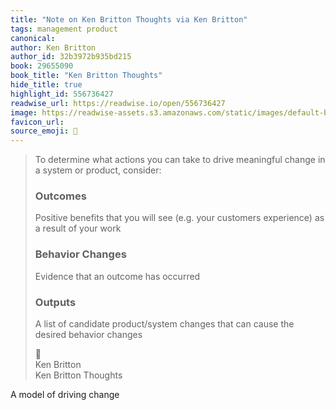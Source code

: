 ```yaml
---
title: "Note on Ken Britton Thoughts via Ken Britton"
tags: management product
canonical: 
author: Ken Britton
author_id: 32b3972b935bd215
book: 29655090
book_title: "Ken Britton Thoughts"
hide_title: true
highlight_id: 556736427
readwise_url: https://readwise.io/open/556736427
image: https://readwise-assets.s3.amazonaws.com/static/images/default-book-icon-0.c6917d331b03.png
favicon_url: 
source_emoji: 📕
---
```


> To determine what actions you can take to drive meaningful change in a system or product, consider:
> 
> ### Outcomes
> Positive benefits that you will see (e.g. your customers experience) as a result of your work
> 
> ### Behavior Changes
> Evidence that an outcome has occurred
> 
> ### Outputs
> A list of candidate product/system changes that can cause the desired behavior changes
> <div class="quoteback-footer"><div class="quoteback-avatar"><span class="mini-emoji"> 📕</span></div><div class="quoteback-metadata"><div class="metadata-inner"><span style="display:none">FROM:</span><div aria-label="Ken Britton" class="quoteback-author"> Ken Britton</div><div aria-label="Ken Britton Thoughts" class="quoteback-title"> Ken Britton Thoughts</div></div></div></div>

A model of driving change